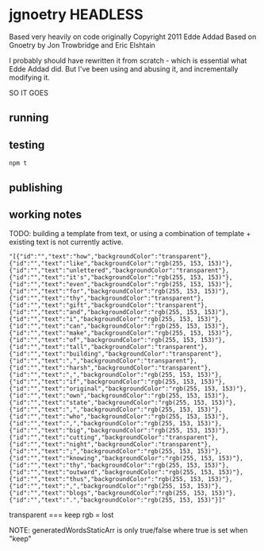 # jgnoetry HEADLESS

 Based very heavily on code originally Copyright 2011 Edde Addad
 Based on Gnoetry by Jon Trowbridge and Eric Elshtain

I probably should have rewritten it from scratch - which is essential what Edde Addad did.
But I've been using and abusing it, and incrementally modifying it.

SO IT GOES

## running


## testing
`npm t`

## publishing


## working notes
TODO: building a template from text, or using a combination of template + existing text is not currently active.

```
"[{"id":"","text":"how","backgroundColor":"transparent"},{"id":"","text":"like","backgroundColor":"rgb(255, 153, 153)"},{"id":"","text":"unlettered","backgroundColor":"transparent"},{"id":"","text":"it's","backgroundColor":"rgb(255, 153, 153)"},{"id":"","text":"even","backgroundColor":"rgb(255, 153, 153)"},{"id":"","text":"for","backgroundColor":"rgb(255, 153, 153)"},{"id":"","text":"thy","backgroundColor":"transparent"},{"id":"","text":"gift","backgroundColor":"transparent"},{"id":"","text":"and","backgroundColor":"rgb(255, 153, 153)"},{"id":"","text":"i","backgroundColor":"rgb(255, 153, 153)"},{"id":"","text":"can","backgroundColor":"rgb(255, 153, 153)"},{"id":"","text":"make","backgroundColor":"rgb(255, 153, 153)"},{"id":"","text":"of","backgroundColor":"rgb(255, 153, 153)"},{"id":"","text":"tall","backgroundColor":"transparent"},{"id":"","text":"building","backgroundColor":"transparent"},{"id":"","text":",","backgroundColor":"transparent"},{"id":"","text":"harsh","backgroundColor":"transparent"},{"id":"","text":",","backgroundColor":"rgb(255, 153, 153)"},{"id":"","text":"if","backgroundColor":"rgb(255, 153, 153)"},{"id":"","text":"original","backgroundColor":"rgb(255, 153, 153)"},{"id":"","text":"own","backgroundColor":"rgb(255, 153, 153)"},{"id":"","text":"state","backgroundColor":"rgb(255, 153, 153)"},{"id":"","text":",","backgroundColor":"rgb(255, 153, 153)"},{"id":"","text":"who","backgroundColor":"rgb(255, 153, 153)"},{"id":"","text":",","backgroundColor":"rgb(255, 153, 153)"},{"id":"","text":"big","backgroundColor":"rgb(255, 153, 153)"},{"id":"","text":"cutting","backgroundColor":"transparent"},{"id":"","text":"night","backgroundColor":"transparent"},{"id":"","text":";","backgroundColor":"rgb(255, 153, 153)"},{"id":"","text":"knowing","backgroundColor":"rgb(255, 153, 153)"},{"id":"","text":"thy","backgroundColor":"rgb(255, 153, 153)"},{"id":"","text":"outward","backgroundColor":"rgb(255, 153, 153)"},{"id":"","text":"thus","backgroundColor":"rgb(255, 153, 153)"},{"id":"","text":",","backgroundColor":"rgb(255, 153, 153)"},{"id":"","text":"blogs","backgroundColor":"rgb(255, 153, 153)"},{"id":"","text":".","backgroundColor":"rgb(255, 153, 153)"}]"
```

transparent === keep
rgb = lost

NOTE: generatedWordsStaticArr is only true/false 
where true is set when "keep"
